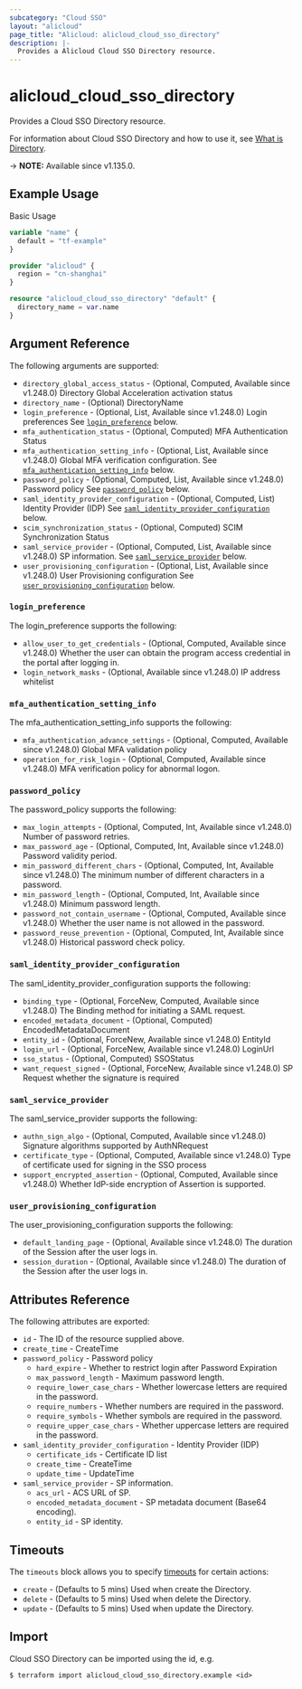 ```yaml
---
subcategory: "Cloud SSO"
layout: "alicloud"
page_title: "Alicloud: alicloud_cloud_sso_directory"
description: |-
  Provides a Alicloud Cloud SSO Directory resource.
---
```


# alicloud_cloud_sso_directory

Provides a Cloud SSO Directory resource.



For information about Cloud SSO Directory and how to use it, see [What is Directory](https://www.alibabacloud.com/help/en/cloudsso/latest/api-cloudsso-2021-05-15-createdirectory).

-> **NOTE:** Available since v1.135.0.

## Example Usage

Basic Usage

```terraform
variable "name" {
  default = "tf-example"
}

provider "alicloud" {
  region = "cn-shanghai"
}

resource "alicloud_cloud_sso_directory" "default" {
  directory_name = var.name
}
```

## Argument Reference

The following arguments are supported:
* `directory_global_access_status` - (Optional, Computed, Available since v1.248.0) Directory Global Acceleration activation status
* `directory_name` - (Optional) DirectoryName
* `login_preference` - (Optional, List, Available since v1.248.0) Login preferences See [`login_preference`](#login_preference) below.
* `mfa_authentication_status` - (Optional, Computed) MFA Authentication Status
* `mfa_authentication_setting_info` - (Optional, List, Available since v1.248.0) Global MFA verification configuration. See [`mfa_authentication_setting_info`](#mfa_authentication_setting_info) below.
* `password_policy` - (Optional, Computed, List, Available since v1.248.0) Password policy See [`password_policy`](#password_policy) below.
* `saml_identity_provider_configuration` - (Optional, Computed, List) Identity Provider (IDP) See [`saml_identity_provider_configuration`](#saml_identity_provider_configuration) below.
* `scim_synchronization_status` - (Optional, Computed) SCIM Synchronization Status
* `saml_service_provider` - (Optional, Computed, List, Available since v1.248.0) SP information. See [`saml_service_provider`](#saml_service_provider) below.
* `user_provisioning_configuration` - (Optional, List, Available since v1.248.0) User Provisioning configuration See [`user_provisioning_configuration`](#user_provisioning_configuration) below.

### `login_preference`

The login_preference supports the following:
* `allow_user_to_get_credentials` - (Optional, Computed, Available since v1.248.0) Whether the user can obtain the program access credential in the portal after logging in.
* `login_network_masks` - (Optional, Available since v1.248.0) IP address whitelist

### `mfa_authentication_setting_info`

The mfa_authentication_setting_info supports the following:
* `mfa_authentication_advance_settings` - (Optional, Computed, Available since v1.248.0) Global MFA validation policy
* `operation_for_risk_login` - (Optional, Computed, Available since v1.248.0) MFA verification policy for abnormal logon.

### `password_policy`

The password_policy supports the following:
* `max_login_attempts` - (Optional, Computed, Int, Available since v1.248.0) Number of password retries.
* `max_password_age` - (Optional, Computed, Int, Available since v1.248.0) Password validity period.
* `min_password_different_chars` - (Optional, Computed, Int, Available since v1.248.0) The minimum number of different characters in a password.
* `min_password_length` - (Optional, Computed, Int, Available since v1.248.0) Minimum password length.
* `password_not_contain_username` - (Optional, Computed, Available since v1.248.0) Whether the user name is not allowed in the password.
* `password_reuse_prevention` - (Optional, Computed, Int, Available since v1.248.0) Historical password check policy.

### `saml_identity_provider_configuration`

The saml_identity_provider_configuration supports the following:
* `binding_type` - (Optional, ForceNew, Computed, Available since v1.248.0) The Binding method for initiating a SAML request.
* `encoded_metadata_document` - (Optional, Computed) EncodedMetadataDocument
* `entity_id` - (Optional, ForceNew, Available since v1.248.0) EntityId
* `login_url` - (Optional, ForceNew, Available since v1.248.0) LoginUrl
* `sso_status` - (Optional, Computed) SSOStatus
* `want_request_signed` - (Optional, ForceNew, Available since v1.248.0) SP Request whether the signature is required

### `saml_service_provider`

The saml_service_provider supports the following:
* `authn_sign_algo` - (Optional, Computed, Available since v1.248.0) Signature algorithms supported by AuthNRequest
* `certificate_type` - (Optional, Computed, Available since v1.248.0) Type of certificate used for signing in the SSO process
* `support_encrypted_assertion` - (Optional, Computed, Available since v1.248.0) Whether IdP-side encryption of Assertion is supported.

### `user_provisioning_configuration`

The user_provisioning_configuration supports the following:
* `default_landing_page` - (Optional, Available since v1.248.0) The duration of the Session after the user logs in.
* `session_duration` - (Optional, Available since v1.248.0) The duration of the Session after the user logs in.

## Attributes Reference

The following attributes are exported:
* `id` - The ID of the resource supplied above.
* `create_time` - CreateTime
* `password_policy` - Password policy
  * `hard_expire` - Whether to restrict login after Password Expiration
  * `max_password_length` - Maximum password length.
  * `require_lower_case_chars` - Whether lowercase letters are required in the password.
  * `require_numbers` - Whether numbers are required in the password.
  * `require_symbols` - Whether symbols are required in the password.
  * `require_upper_case_chars` - Whether uppercase letters are required in the password.
* `saml_identity_provider_configuration` - Identity Provider (IDP)
  * `certificate_ids` - Certificate ID list
  * `create_time` - CreateTime
  * `update_time` - UpdateTime
* `saml_service_provider` - SP information.
  * `acs_url` - ACS URL of SP.
  * `encoded_metadata_document` - SP metadata document (Base64 encoding).
  * `entity_id` - SP identity.

## Timeouts

The `timeouts` block allows you to specify [timeouts](https://www.terraform.io/docs/configuration-0-11/resources.html#timeouts) for certain actions:
* `create` - (Defaults to 5 mins) Used when create the Directory.
* `delete` - (Defaults to 5 mins) Used when delete the Directory.
* `update` - (Defaults to 5 mins) Used when update the Directory.

## Import

Cloud SSO Directory can be imported using the id, e.g.

```shell
$ terraform import alicloud_cloud_sso_directory.example <id>
```